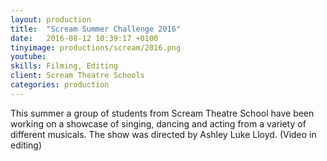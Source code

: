 ```yaml
---
layout: production
title:  "Scream Summer Challenge 2016"
date:   2016-08-12 10:39:17 +0100
tinyimage: productions/scream/2016.png
youtube: 
skills: Filming, Editing
client: Scream Theatre Schools
categories: production
---
```

<!--The date is in american format, sorry!-->
<!--For the youtube link, copy from the videos page, an example would be 'https://www.youtube.com/embed/rT26VIe_VBQ'-->
<!-- Tinyimage must be 500 x 500 pixels, make background transparent (looks better but optional), url is from the /images directory -->
<!-- Write the description below, no character limit -->

This summer a group of students from Scream Theatre School have been working on a showcase of singing, dancing and acting from a variety of different musicals. The show was directed by Ashley Luke Lloyd. (Video in editing)